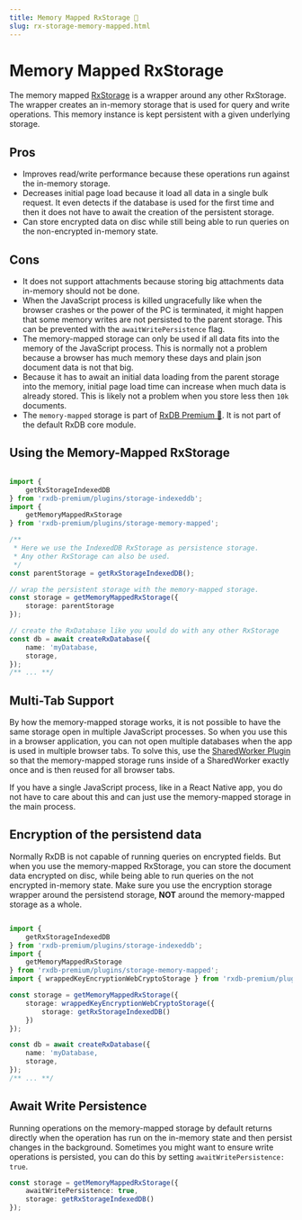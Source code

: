 ```yaml
---
title: Memory Mapped RxStorage 👑
slug: rx-storage-memory-mapped.html
---
```



# Memory Mapped RxStorage

The memory mapped [RxStorage](./rx-storage.md) is a wrapper around any other RxStorage. The wrapper creates an in-memory storage that is used for query and write operations. This memory instance is kept persistent with a given underlying storage.

## Pros

- Improves read/write performance because these operations run against the in-memory storage.
- Decreases initial page load because it load all data in a single bulk request. It even detects if the database is used for the first time and then it does not have to await the creation of the persistent storage.
- Can store encrypted data on disc while still being able to run queries on the non-encrypted in-memory state.


## Cons

- It does not support attachments because storing big attachments data in-memory should not be done.
- When the JavaScript process is killed ungracefully like when the browser crashes or the power of the PC is terminated, it might happen that some memory writes are not persisted to the parent storage. This can be prevented with the `awaitWritePersistence` flag.
- The memory-mapped storage can only be used if all data fits into the memory of the JavaScript process. This is normally not a problem because a browser has much memory these days and plain json document data is not that big.
- Because it has to await an initial data loading from the parent storage into the memory, initial page load time can increase when much data is already stored. This is likely not a problem when you store less then `10k` documents.
- The `memory-mapped` storage is part of [RxDB Premium 👑](/premium). It is not part of the default RxDB core module.

## Using the Memory-Mapped RxStorage

```ts

import {
    getRxStorageIndexedDB
} from 'rxdb-premium/plugins/storage-indexeddb';
import {
    getMemoryMappedRxStorage
} from 'rxdb-premium/plugins/storage-memory-mapped';

/**
 * Here we use the IndexedDB RxStorage as persistence storage.
 * Any other RxStorage can also be used.
 */
const parentStorage = getRxStorageIndexedDB();

// wrap the persistent storage with the memory-mapped storage.
const storage = getMemoryMappedRxStorage({
    storage: parentStorage
});

// create the RxDatabase like you would do with any other RxStorage
const db = await createRxDatabase({
    name: 'myDatabase,
    storage,
});
/** ... **/
```

## Multi-Tab Support

By how the memory-mapped storage works, it is not possible to have the same storage open in multiple JavaScript processes. So when you use this in a browser application, you can not open multiple databases when the app is used in multiple browser tabs.
To solve this, use the [SharedWorker Plugin](./rx-storage-shared-worker.md) so that the memory-mapped storage runs inside of a SharedWorker exactly once and is then reused for all browser tabs.

If you have a single JavaScript process, like in a React Native app, you do not have to care about this and can just use the memory-mapped storage in the main process.


## Encryption of the persistend data

Normally RxDB is not capable of running queries on encrypted fields. But when you use the memory-mapped RxStorage, you can store the document data encrypted on disc, while being able to run queries on the not encrypted in-memory state. Make sure you use the encryption storage wrapper around the persistend storage, **NOT** around the memory-mapped storage as a whole.

```ts

import {
    getRxStorageIndexedDB
} from 'rxdb-premium/plugins/storage-indexeddb';
import {
    getMemoryMappedRxStorage
} from 'rxdb-premium/plugins/storage-memory-mapped';
import { wrappedKeyEncryptionWebCryptoStorage } from 'rxdb-premium/plugins/encryption-web-crypto';

const storage = getMemoryMappedRxStorage({
    storage: wrappedKeyEncryptionWebCryptoStorage({
        storage: getRxStorageIndexedDB()
    })
});

const db = await createRxDatabase({
    name: 'myDatabase,
    storage,
});
/** ... **/
```


## Await Write Persistence
Running operations on the memory-mapped storage by default returns directly when the operation has run on the in-memory state and then persist changes in the background.
Sometimes you might want to ensure write operations is persisted, you can do this by setting `awaitWritePersistence: true`.

```ts
const storage = getMemoryMappedRxStorage({
    awaitWritePersistence: true,
    storage: getRxStorageIndexedDB()
});
```

